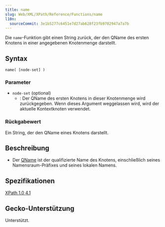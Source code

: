 ```yaml
---
title: name
slug: Web/XML/XPath/Reference/Functions/name
l10n:
  sourceCommit: 3e1b5277c6451e7d27ab628f23fb9702947a7a7b
---
```


Die `name`-Funktion gibt einen String zurück, der den QName des ersten Knotens in einer angegebenen Knotenmenge darstellt.

## Syntax

```plain
name( [node-set] )
```

### Parameter

- `node-set` (optional)
  - : Der QName des ersten Knotens in dieser Knotenmenge wird zurückgegeben. Wenn dieses Argument weggelassen wird, wird der aktuelle Kontextknoten verwendet.

### Rückgabewert

Ein String, der den QName eines Knotens darstellt.

## Beschreibung

- Der [QName](https://www.w3.org/TR/REC-xml-names/#NT-QName) ist der qualifizierte Name des Knotens, einschließlich seines Namensraum-Präfixes und seines lokalen Namens.

## Spezifikationen

[XPath 1.0 4.1](https://www.w3.org/TR/1999/REC-xpath-19991116/#function-local-name)

## Gecko-Unterstützung

Unterstützt.
